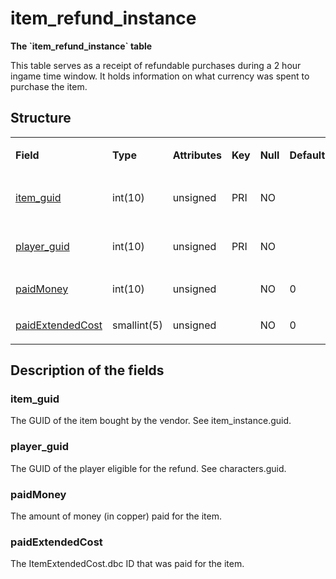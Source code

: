 # item\_refund\_instance

**The \`item\_refund\_instance\` table**

This table serves as a receipt of refundable purchases during a 2 hour ingame time window. It holds information on what currency was spent to purchase the item.

## Structure

<table>
<colgroup>
<col width="12%" />
<col width="12%" />
<col width="12%" />
<col width="12%" />
<col width="12%" />
<col width="12%" />
<col width="12%" />
<col width="12%" />
</colgroup>
<tbody>
<tr class="odd">
<td><p><strong>Field</strong></p></td>
<td><p><strong>Type</strong></p></td>
<td><p><strong>Attributes</strong></p></td>
<td><p><strong>Key</strong></p></td>
<td><p><strong>Null</strong></p></td>
<td><p><strong>Default</strong></p></td>
<td><p><strong>Extra</strong></p></td>
<td><p><strong>Comment</strong></p></td>
</tr>
<tr class="even">
<td><p><a href="#item_guid">item_guid</a></p></td>
<td><p>int(10)</p></td>
<td><p>unsigned</p></td>
<td><p>PRI</p></td>
<td><p>NO</p></td>
<td><p> </p></td>
<td><p>Unique</p></td>
<td><p>Item GUID</p></td>
</tr>
<tr class="odd">
<td><p><a href="#player_guid">player_guid</a></p></td>
<td><p>int(10)</p></td>
<td><p>unsigned</p></td>
<td><p>PRI</p></td>
<td><p>NO</p></td>
<td><p> </p></td>
<td><p> </p></td>
<td><p>Player GUID</p></td>
</tr>
<tr class="even">
<td><p><a href="#paidmoney">paidMoney</a></p></td>
<td><p>int(10)</p></td>
<td><p>unsigned</p></td>
<td><p> </p></td>
<td><p>NO</p></td>
<td><p>0</p></td>
<td><p> </p></td>
<td><p> </p></td>
</tr>
<tr class="odd">
<td><p><a href="#paidextendedcost">paidExtendedCost</a></p></td>
<td><p>smallint(5)</p></td>
<td><p>unsigned</p></td>
<td><p> </p></td>
<td><p>NO</p></td>
<td><p>0</p></td>
<td><p> </p></td>
<td><p> </p></td>
</tr>
</tbody>
</table>

## Description of the fields

### item\_guid

The GUID of the item bought by the vendor. See item\_instance.guid.

### player\_guid

The GUID of the player eligible for the refund. See characters.guid.

### paidMoney

The amount of money (in copper) paid for the item.

### paidExtendedCost

The ItemExtendedCost.dbc ID that was paid for the item.
